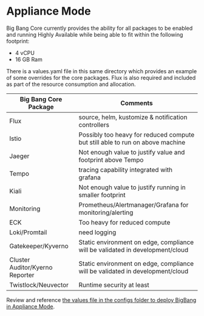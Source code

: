 # Appliance Mode

Big Bang Core currently provides the ability for all packages to be enabled and running Highly Available while being able to fit within the following footprint:
* 4 vCPU
* 16 GB Ram

There is a values.yaml file in this same directory which provides an example of some overrides for the core packages. Flux is also required and included as part of the resource consumption and allocation.

| Big Bang Core Package | Comments |
|-------|---|
| Flux | source, helm, kustomize & notification controllers |
| Istio | Possibly too heavy for reduced compute but still able to run on above machine |
| Jaeger | Not enough value to justify value and footprint above Tempo |
| Tempo | tracing capability integrated with grafana |
| Kiali | Not enough value to justify running in smaller footprint |
| Monitoring | Prometheus/Alertmanager/Grafana for monitoring/alerting |
| ECK | Too heavy for reduced compute |
| Loki/Promtail | need logging |
| Gatekeeper/Kyverno | Static environment on edge, compliance will be validated in development/cloud |
| Cluster Auditor/Kyerno Reporter | Static environment on edge, compliance will be validated in development/cloud |
| Twistlock/Neuvector | Runtime security at least |

Review and reference [the values file in the configs folder to deploy BigBang in Appliance Mode](../../assets/configs/appliance-mode/values.yaml).
